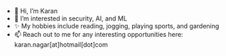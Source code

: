 - 👋 Hi, I’m Karan
- 👀 I’m interested in security, AI, and ML
- ✨ My hobbies include reading, jogging, playing sports, and gardening
- 📫 Reach out to me for any interesting opportunities here: karan.nagar[at]hotmail[dot]com

<!---
kgnagar/kgnagar is a ✨ special ✨ repository because its `README.md` (this file) appears on your GitHub profile.
You can click the Preview link to take a look at your changes.
--->
